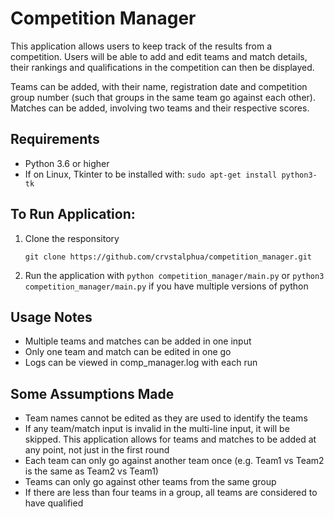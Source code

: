 # Competition Manager

This application allows users to keep track of the results from a competition. Users will be able to add and edit teams and match details, their rankings and qualifications in the competition can then be displayed.

Teams can be added, with their name, registration date and competition group number (such that groups in the same team go against each other). Matches can be added, involving two teams and their respective scores.

## Requirements
- Python 3.6 or higher
- If on Linux, Tkinter to be installed with:  ```sudo apt-get install python3-tk```

## To Run Application:
1. Clone the responsitory
    ```
    git clone https://github.com/crvstalphua/competition_manager.git
    ```

2. Run the application with ```python competition_manager/main.py``` or ```python3 competition_manager/main.py``` if you have multiple versions of python

## Usage Notes
- Multiple teams and matches can be added in one input
- Only one team and match can be edited in one go
- Logs can be viewed in comp_manager.log with each run

## Some Assumptions Made
- Team names cannot be edited as they are used to identify the teams
- If any team/match input is invalid in the multi-line input, it will be skipped. This application allows for teams and matches to be added at any point, not just in the first round
- Each team can only go against another team once (e.g. Team1 vs Team2 is the same as Team2 vs Team1)
- Teams can only go against other teams from the same group
- If there are less than four teams in a group, all teams are considered to have qualified
